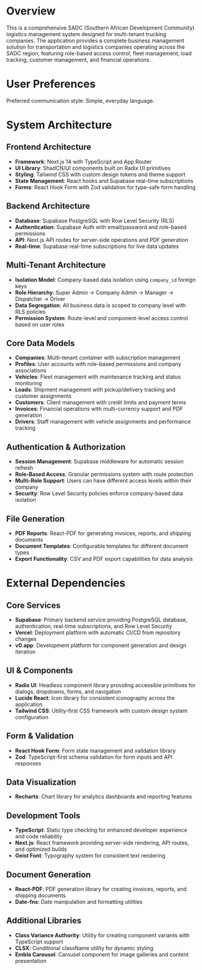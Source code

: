 # Overview

This is a comprehensive SADC (Southern African Development Community) logistics management system designed for multi-tenant trucking companies. The application provides a complete business management solution for transportation and logistics companies operating across the SADC region, featuring role-based access control, fleet management, load tracking, customer management, and financial operations.

# User Preferences

Preferred communication style: Simple, everyday language.

# System Architecture

## Frontend Architecture
- **Framework**: Next.js 14 with TypeScript and App Router
- **UI Library**: ShadCN/UI components built on Radix UI primitives
- **Styling**: Tailwind CSS with custom design tokens and theme support
- **State Management**: React hooks and Supabase real-time subscriptions
- **Forms**: React Hook Form with Zod validation for type-safe form handling

## Backend Architecture
- **Database**: Supabase PostgreSQL with Row Level Security (RLS)
- **Authentication**: Supabase Auth with email/password and role-based permissions
- **API**: Next.js API routes for server-side operations and PDF generation
- **Real-time**: Supabase real-time subscriptions for live data updates

## Multi-Tenant Architecture
- **Isolation Model**: Company-based data isolation using `company_id` foreign keys
- **Role Hierarchy**: Super Admin → Company Admin → Manager → Dispatcher → Driver
- **Data Segregation**: All business data is scoped to company level with RLS policies
- **Permission System**: Route-level and component-level access control based on user roles

## Core Data Models
- **Companies**: Multi-tenant container with subscription management
- **Profiles**: User accounts with role-based permissions and company associations
- **Vehicles**: Fleet management with maintenance tracking and status monitoring
- **Loads**: Shipment management with pickup/delivery tracking and customer assignments
- **Customers**: Client management with credit limits and payment terms
- **Invoices**: Financial operations with multi-currency support and PDF generation
- **Drivers**: Staff management with vehicle assignments and performance tracking

## Authentication & Authorization
- **Session Management**: Supabase middleware for automatic session refresh
- **Role-Based Access**: Granular permissions system with route protection
- **Multi-Role Support**: Users can have different access levels within their company
- **Security**: Row Level Security policies enforce company-based data isolation

## File Generation
- **PDF Reports**: React-PDF for generating invoices, reports, and shipping documents
- **Document Templates**: Configurable templates for different document types
- **Export Functionality**: CSV and PDF export capabilities for data analysis

# External Dependencies

## Core Services
- **Supabase**: Primary backend service providing PostgreSQL database, authentication, real-time subscriptions, and Row Level Security
- **Vercel**: Deployment platform with automatic CI/CD from repository changes
- **v0.app**: Development platform for component generation and design iteration

## UI & Components
- **Radix UI**: Headless component library providing accessible primitives for dialogs, dropdowns, forms, and navigation
- **Lucide React**: Icon library for consistent iconography across the application
- **Tailwind CSS**: Utility-first CSS framework with custom design system configuration

## Form & Validation
- **React Hook Form**: Form state management and validation library
- **Zod**: TypeScript-first schema validation for form inputs and API responses

## Data Visualization
- **Recharts**: Chart library for analytics dashboards and reporting features

## Development Tools
- **TypeScript**: Static type checking for enhanced developer experience and code reliability
- **Next.js**: React framework providing server-side rendering, API routes, and optimized builds
- **Geist Font**: Typography system for consistent text rendering

## Document Generation
- **React-PDF**: PDF generation library for creating invoices, reports, and shipping documents
- **Date-fns**: Date manipulation and formatting utilities

## Additional Libraries
- **Class Variance Authority**: Utility for creating component variants with TypeScript support
- **CLSX**: Conditional className utility for dynamic styling
- **Embla Carousel**: Carousel component for image galleries and content presentation